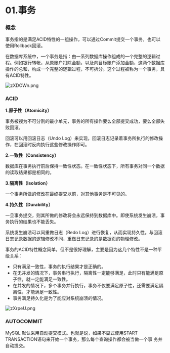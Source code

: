 # 01.事务

### 概念
事务指的是满足ACID特性的一组操作，可以通过Commit提交一个事务，也可以使用Rollback回滚。

在数据库系统中，一个事务是指：由一系列数据库操作组成的一个完整的逻辑过程。例如银行转帐，从原账户扣除金额，以及向目标账户添加金额，这两个数据库操作的总和，构成一个完整的逻辑过程，不可拆分。这个过程被称为一个事务，具有ACID特性。

![zXDOWn.png](https://s1.ax1x.com/2022/12/22/zXDOWn.png)

### ACID

**1.原子性（Atomicity）**

事务被视为不可分割的最小单元，事务的所有操作要么全部提交成功，要么全部失败回滚。

回滚可以用回滚日志（Undo Log）来实现，回滚日志记录着事务所执行的修改操作，在回滚时反向执行这些修改操作即可。


**2.一致性（Consistency）**

数据库在事务执行前后保持一致性状态。在一致性状态下，所有事务对同一个数据的读取结果都是相同的。


**3.隔离性（lsolation）**

一个事务所做的修改在最终提交以前，对其他事务是不可见的。


**4.持久性（Durability）**

一旦事务提交，则其所做的修改将会永远保持到数据库中。即使系统发生崩溃，事务执行的结果也不能丢失。

系统发生崩溃可以同重做日志（Redo Log）进行恢复，从而实现持久性。与回滚日志记录数据的逻辑修改不同，重做日志记录的是数据页的物理修改。

事务的ACID特性概念简单，但不是很好理解，主要是因为这几个特性不是一种平级关系：

- 只有满足一致性，事务的执行结果才是正确的。
- 在无并发的情况下，事务串行执行，隔离性一定能够满足，此时只有能满足原子性，就一定能满足一致性。
- 在并发的情况下，多个事务并行执行，事务不仅要满足原子性，还需要满足隔离性，才能满足一致性。
- 事务满足持久化是为了能应对系统崩溃的情况。

![zXrpeU.png](https://s1.ax1x.com/2022/12/22/zXrpeU.png)

### AUTOCOMMIT

MySQL 默认采用自动提交模式。也就是说，如果不显式使用START 
TRANSACTION语句来开始一个事务，那么每个查询操作都会被当做一个事
务并自动提交。


